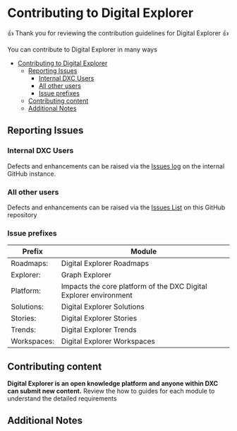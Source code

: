 # Contributing to Digital Explorer


:+1: Thank you for reviewing the contribution guidelines for Digital Explorer :+1:

You can contribute to Digital Explorer in many ways

- [Contributing to Digital Explorer](#Contributing-to-Digital-Explorer)
  - [Reporting Issues](#Reporting-Issues)
    - [Internal DXC Users](#Internal-DXC-Users)
    - [All other users](#All-other-users)
    - [Issue prefixes](#Issue-prefixes)
  - [Contributing content](#Contributing-content)
  - [Additional Notes](#Additional-Notes)


## Reporting Issues

### Internal DXC Users
Defects and enhancements can be raised via the [Issues log](https://github.dxc.com/DigitalExplorer/Digital-Explorer-Specs/issues) on the internal GitHub instance.  


### All other users
Defects and enhancements can be raised via the [Issues List](https://github.com/dxc-technology/dxc-digitalexplorer/issues/new) on this GitHub repository

### Issue prefixes

|Prefix|Module|
|---|---|
|Roadmaps:|Digital Explorer Roadmaps
|Explorer:|Graph Explorer
|Platform:|Impacts the core platform of the DXC Digital Explorer environment
|Solutions:|Digital Explorer Solutions
|Stories:|Digital Explorer Stories
|Trends:|Digital Explorer Trends
|Workspaces:|Digital Explorer Workspaces 


## Contributing content
**Digital Explorer is an open knowledge platform and anyone within DXC can submit new content.**
Review the how to guides for each module to understand the detailed requirements


## Additional Notes


